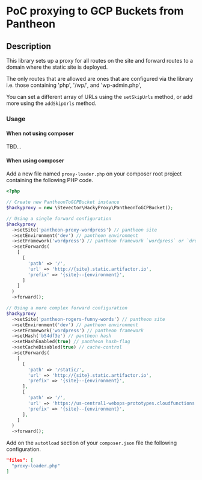 # PoC proxying to GCP Buckets from Pantheon

## Description

This library sets up a proxy for all routes on the site and forward routes to a domain where the static site is deployed.

The only routes that are allowed are ones that are configured via the library i.e. those containing 'php', '/wp/', and 'wp-admin.php',

You can set a different array of URLs using the `setSkipUrls` method, or add more using the `addSkipUrls` method.

### Usage

#### When not using composer

TBD...

#### When using composer

Add a new file named `proxy-loader.php` on your composer root project containing the following PHP code.

```php
<?php

// Create new PantheonToGCPBucket instance
$hackyproxy = new \Stevector\HackyProxy\PantheonToGCPBucket();

// Using a single forward configuration
$hackyproxy
  ->setSite('pantheon-proxy-wordpress') // pantheon site
  ->setEnvironment('dev') // pantheon environment
  ->setFramework('wordpress') // pantheon framework `wordpress` or `drupal`
  ->setForwards(
    [
      [
        'path' => '/',
        'url' => 'http://{site}.static.artifactor.io',
        'prefix' => '{site}--{environment}',
      ]
    ]
  )
  ->forward();

// Using a more complex forward configuration
$hackyproxy
  ->setSite('pantheon-rogers-funny-words') // pantheon site
  ->setEnvironment('dev') // pantheon environment
  ->setFramework('wordpress') // pantheon framework
  ->setHash('b54df3e') // pantheon hash
  ->setHashEnabled(true) // pantheon hash-flag
  ->setCacheDisabled(true) // cache-control
  ->setForwards(
    [
      [
        'path' => '/static/',
        'url' => 'http://{site}.static.artifactor.io',
        'prefix' => '{site}--{environment}',
      ],
      [
        'path' => '/',
        'url' => 'https://us-central1-webops-prototypes.cloudfunctions.net',
        'prefix' => '{site}--{environment}',
      ],
    ]
  )
  ->forward();
```

Add on the `autotload` section of your `composer.json` file the following configuration.

```json
"files": [
  "proxy-loader.php"
]
```
